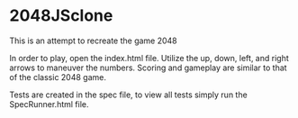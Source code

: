 # 2048JSclone
This is an attempt to recreate the game 2048

In order to play, open the index.html file. Utilize the up, down, left, and right arrows to maneuver the numbers.
Scoring and gameplay are similar to that of the classic 2048 game. 

Tests are created in the spec file, to view all tests simply run the SpecRunner.html file. 
